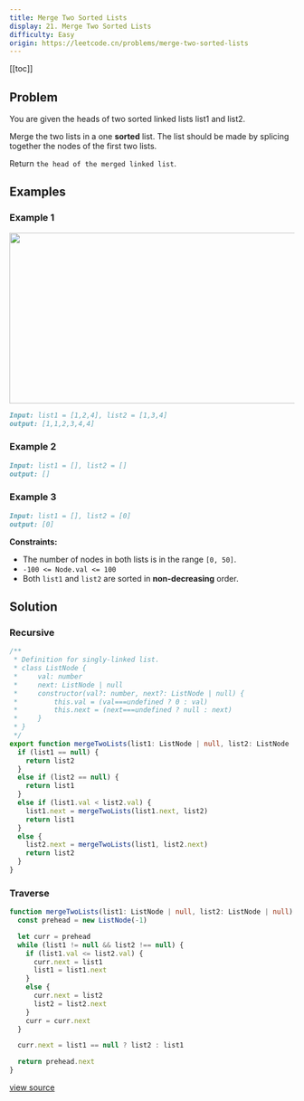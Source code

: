 ```yaml
---
title: Merge Two Sorted Lists
display: 21. Merge Two Sorted Lists
difficulty: Easy
origin: https://leetcode.cn/problems/merge-two-sorted-lists
---
```


[[toc]]

## Problem

You are given the heads of two sorted linked lists list1 and list2.

Merge the two lists in a one **sorted** list. The list should be made by splicing together the nodes of the first two lists.

Return `the head of the merged linked list`.

## Examples

### Example 1

<img alt="" src="https://assets.leetcode.com/uploads/2020/10/03/merge_ex1.jpg" style="width: 662px; height: 302px;" />

```md
Input: list1 = [1,2,4], list2 = [1,3,4]
output: [1,1,2,3,4,4]
```

### Example 2

```md
Input: list1 = [], list2 = []
output: []
```

### Example 3

```md
Input: list1 = [], list2 = [0]
output: [0]
```

**Constraints:**

- The number of nodes in both lists is in the range `[0, 50]`.
- `-100 <= Node.val <= 100`
- Both `list1` and `list2` are sorted in **non-decreasing** order.

## Solution

### Recursive

```ts
/**
 * Definition for singly-linked list.
 * class ListNode {
 *     val: number
 *     next: ListNode | null
 *     constructor(val?: number, next?: ListNode | null) {
 *         this.val = (val===undefined ? 0 : val)
 *         this.next = (next===undefined ? null : next)
 *     }
 * }
 */
export function mergeTwoLists(list1: ListNode | null, list2: ListNode | null): ListNode | null {
  if (list1 == null) {
    return list2
  }
  else if (list2 == null) {
    return list1
  }
  else if (list1.val < list2.val) {
    list1.next = mergeTwoLists(list1.next, list2)
    return list1
  }
  else {
    list2.next = mergeTwoLists(list1, list2.next)
    return list2
  }
}
```

### Traverse

```ts
function mergeTwoLists(list1: ListNode | null, list2: ListNode | null): ListNode | null {
  const prehead = new ListNode(-1)

  let curr = prehead
  while (list1 != null && list2 !== null) {
    if (list1.val <= list2.val) {
      curr.next = list1
      list1 = list1.next
    }
    else {
      curr.next = list2
      list2 = list2.next
    }
    curr = curr.next
  }

  curr.next = list1 == null ? list2 : list1

  return prehead.next
}
```

[view source](https://leetcode.cn/problems/merge-two-sorted-lists)
